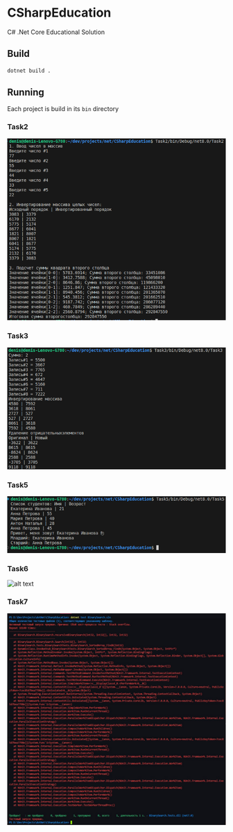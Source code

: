 # CSharpEducation
C# .Net Core Educational Solution

## Build
```sh
dotnet build .
```

## Running
Each project is build in its `bin` directory

### Task2
![alt text](Task2/task2.png)

### Task3
![alt text](Task3/task3.png)

### Task5
![alt text](Task5/task5.jpg)

### Task6
![alt text](Task5/task6.jpg)

### Task7
![alt text](task7.jpg)
